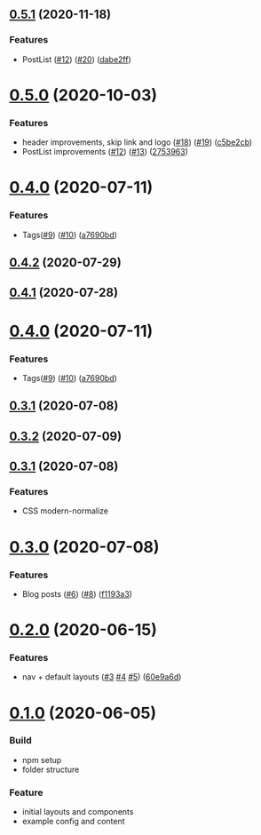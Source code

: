 ## [0.5.1](https://github.com/petedavisdev/vuepress-theme-base/compare/0.5.0...v0.5.1) (2020-11-18)


### Features

* PostList ([#12](https://github.com/petedavisdev/vuepress-theme-base/issues/12)) ([#20](https://github.com/petedavisdev/vuepress-theme-base/issues/20)) ([dabe2ff](https://github.com/petedavisdev/vuepress-theme-base/commit/dabe2ff2a2785b8d4ff5771e8038671a47f69f22))



# [0.5.0](https://github.com/petedavisdev/vuepress-theme-base/compare/0.4.0...0.5.0) (2020-10-03)


### Features

* header improvements, skip link and logo ([#18](https://github.com/petedavisdev/vuepress-theme-base/issues/18)) ([#19](https://github.com/petedavisdev/vuepress-theme-base/issues/19)) ([c5be2cb](https://github.com/petedavisdev/vuepress-theme-base/commit/c5be2cb4783838a981119fbdfec18e1182d6b161))
* PostList improvements ([#12](https://github.com/petedavisdev/vuepress-theme-base/issues/12)) ([#13](https://github.com/petedavisdev/vuepress-theme-base/issues/13)) ([2753963](https://github.com/petedavisdev/vuepress-theme-base/commit/27539633d80b8f827959902299fb8a9036c4666a))



# [0.4.0](https://github.com/petedavisdev/vuepress-theme-base/compare/0.3.1...0.4.0) (2020-07-11)


### Features

* Tags([#9](https://github.com/petedavisdev/vuepress-theme-base/issues/9)) ([#10](https://github.com/petedavisdev/vuepress-theme-base/issues/10)) ([a7690bd](https://github.com/petedavisdev/vuepress-theme-base/commit/a7690bd72e21e94cb92da6dda2abf49ed81821dc))



## [0.4.2](https://github.com/petedavisdev/vuepress-theme-base/compare/0.4.0...0.4.2) (2020-07-29)

## [0.4.1](https://github.com/petedavisdev/vuepress-theme-base/compare/0.4.0...0.4.1) (2020-07-28)

# [0.4.0](https://github.com/petedavisdev/vuepress-theme-base/compare/0.3.1...0.4.0) (2020-07-11)

### Features

- Tags([#9](https://github.com/petedavisdev/vuepress-theme-base/issues/9)) ([#10](https://github.com/petedavisdev/vuepress-theme-base/issues/10)) ([a7690bd](https://github.com/petedavisdev/vuepress-theme-base/commit/a7690bd72e21e94cb92da6dda2abf49ed81821dc))

## [0.3.1](https://github.com/petedavisdev/vuepress-theme-base/compare/0.3.0...0.3.1) (2020-07-08)

## [0.3.2](https://github.com/petedavisdev/vuepress-theme-base/compare/0.3.1...0.3.2) (2020-07-09)

## [0.3.1](https://github.com/petedavisdev/vuepress-theme-base/compare/0.3.0...0.3.1) (2020-07-08)

### Features

- CSS modern-normalize

# [0.3.0](https://github.com/petedavisdev/vuepress-theme-base/compare/0.2.0...v0.3.0) (2020-07-08)

### Features

- Blog posts ([#6](https://github.com/petedavisdev/vuepress-theme-base/issues/6)) ([#8](https://github.com/petedavisdev/vuepress-theme-base/issues/8)) ([f1193a3](https://github.com/petedavisdev/vuepress-theme-base/commit/f1193a3156661cf836f510e16fd9aaf9c34ead1c))

# [0.2.0](https://github.com/petedavisdev/vuepress-theme-base/compare/v0.1.0...v0.2.0) (2020-06-15)

### Features

- nav + default layouts ([#3](https://github.com/petedavisdev/vuepress-theme-base/issues/3) [#4](https://github.com/petedavisdev/vuepress-theme-base/issues/4) [#5](https://github.com/petedavisdev/vuepress-theme-base/issues/5)) ([60e9a6d](https://github.com/petedavisdev/vuepress-theme-base/commit/60e9a6db3a5f9f6aae8e4199ec933c009160a788))

# [0.1.0](https://github.com/petedavisdev/vuepress-theme-base/releases/tag/0.1.0) (2020-06-05)

### Build

- npm setup
- folder structure

### Feature

- initial layouts and components
- example config and content
